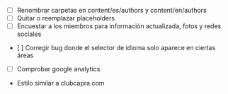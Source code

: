 - [ ] Renombrar carpetas en content/es/authors y content/en/authors
- [ ] Quitar o reemplazar placeholders
- [ ] Encuestar a los miembros para información actualizada, fotos y redes sociales
- [ ] Corregir bug donde el selector de idioma solo aparece en ciertas áreas
- [ ] Comprobar google analytics
- Estilo similar a clubcapra.com